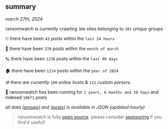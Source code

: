 
## summary
_march 27th, 2024_

ransomwatch is currently crawling `366` sites belonging to `181` unique groups

⏲ there have been `43` posts within the `last 24 hours`

🦈 there have been `370` posts within the `month of march`

🪐 there have been `1236` posts within the `last 90 days`

🏚 there have been `1214` posts within the `year of 2024`

_⚙️ there are currently `109` online hosts & `111` custom parsers._

🦕 ransomwatch has been running for `2 years, 6 months and 20 days` and indexed `10671` posts

_all data  [(groups)](http://ransomwhat.telemetry.ltd/groups) and [(posts)](http://ransomwhat.telemetry.ltd/posts) is available in JSON (updated hourly)_

> ransomwatch is fully [open source](https://github.com/joshhighet/ransomwatch#ransomwatch--). please consider [sponsoring](https://github.com/sponsors/joshhighet) if you find it useful!
